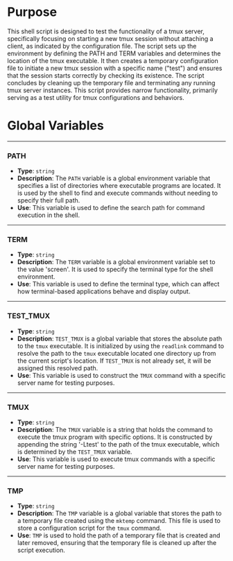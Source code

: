 # Purpose
This shell script is designed to test the functionality of a tmux server, specifically focusing on starting a new tmux session without attaching a client, as indicated by the configuration file. The script sets up the environment by defining the PATH and TERM variables and determines the location of the tmux executable. It then creates a temporary configuration file to initiate a new tmux session with a specific name ("test") and ensures that the session starts correctly by checking its existence. The script concludes by cleaning up the temporary file and terminating any running tmux server instances. This script provides narrow functionality, primarily serving as a test utility for tmux configurations and behaviors.
# Global Variables

---
### PATH
- **Type**: `string`
- **Description**: The `PATH` variable is a global environment variable that specifies a list of directories where executable programs are located. It is used by the shell to find and execute commands without needing to specify their full path.
- **Use**: This variable is used to define the search path for command execution in the shell.


---
### TERM
- **Type**: `string`
- **Description**: The `TERM` variable is a global environment variable set to the value 'screen'. It is used to specify the terminal type for the shell environment.
- **Use**: This variable is used to define the terminal type, which can affect how terminal-based applications behave and display output.


---
### TEST_TMUX
- **Type**: `string`
- **Description**: `TEST_TMUX` is a global variable that stores the absolute path to the `tmux` executable. It is initialized by using the `readlink` command to resolve the path to the `tmux` executable located one directory up from the current script's location. If `TEST_TMUX` is not already set, it will be assigned this resolved path.
- **Use**: This variable is used to construct the `TMUX` command with a specific server name for testing purposes.


---
### TMUX
- **Type**: `string`
- **Description**: The `TMUX` variable is a string that holds the command to execute the tmux program with specific options. It is constructed by appending the string '-Ltest' to the path of the tmux executable, which is determined by the `TEST_TMUX` variable.
- **Use**: This variable is used to execute tmux commands with a specific server name for testing purposes.


---
### TMP
- **Type**: `string`
- **Description**: The `TMP` variable is a global variable that stores the path to a temporary file created using the `mktemp` command. This file is used to store a configuration script for the `tmux` command.
- **Use**: `TMP` is used to hold the path of a temporary file that is created and later removed, ensuring that the temporary file is cleaned up after the script execution.


